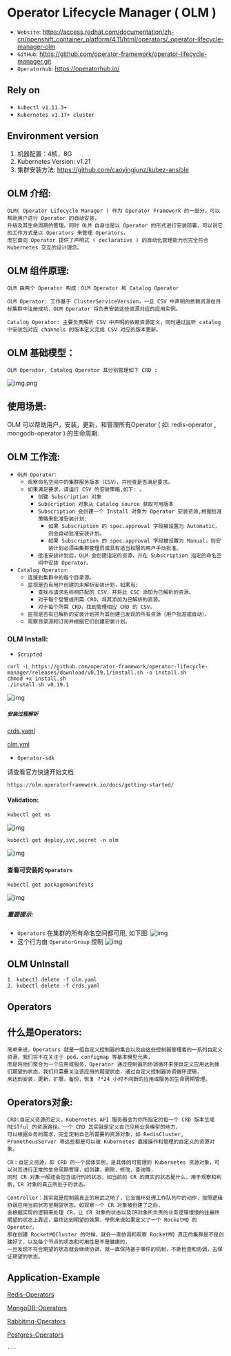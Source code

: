 # Operator Lifecycle Manager ( OLM ) 

- `Website`: https://access.redhat.com/documentation/zh-cn/openshift_container_platform/4.11/html/operators/_operator-lifecycle-manager-olm
- `GitHub`: https://github.com/operator-framework/operator-lifecycle-manager.git
- `Operatorhub`: https://operatorhub.io/

## Rely on
- `kubectl v1.11.3+`
- `Kubernetes v1.17+ cluster`

## Environment version
1. 机器配置：4核，8G
2. Kubernetes Version: v1.21
3. 集群安装方法: https://github.com/caoyingjunz/kubez-ansible
## OLM 介绍:
```text
OLM( Operator Lifecycle Manager ) 作为 Operator Framework 的一部分，可以帮助用户进行 Operator 的自动安装，
升级及其生命周期的管理。同时 OLM 自身也是以 Operator 的形式进行安装部署，可以说它的工作方式是以 Operators 来管理 Operators，
而它面向 Operator 提供了声明式 ( declarative ) 的自动化管理能力也完全符合 Kubernetes 交互的设计理念。
```

## OLM 组件原理:
```text
OLM 由两个 Operator 构成：OLM Operator 和 Catalog Operator

OLM Operator: 工作基于 ClusterServiceVersion，一旦 CSV 中声明的依赖资源在目标集群中注册成功，OLM Operator 将负责安装这些资源对应的应用实例。

Catalog Operator: 主要负责解析 CSV 中声明的依赖资源定义，同时通过监听 catalog 中安装包对应 channels 的版本定义完成 CSV 对应的版本更新。
```

## OLM 基础模型：
```text
OLM Operator, Catalog Operator 其分别管理如下 CRD :
```

![img.png](picture/1.jpg)

## 使用场景:
OLM 可以帮助用户，安装，更新，和管理所有Operator ( 如: redis-operator , mongodb-operator ) 的生命周期.


## OLM 工作流:
- `OLM Operator`:
   - `观察命名空间中的集群服务版本（CSV），并检查是否满足要求。`
   - `如果满足要求，请运行 CSV 的安装策略,如下: 。`
       - `创建 Subscription 对象`
       - `Subscription 对象从 Catalog source 获取可用版本`
       - `Subscription 会创建一个 Install 对象为 Operator 安装资源,根据批准策略来批准安装计划:`
            - `如果 Subscription 的 spec.approval 字段被设置为 Automatic，则会自动批准安装计划。`
            - `如果 Subscription 的 spec.approval 字段被设置为 Manual，则安装计划必须由集群管理员或具有适当权限的用户手动批准。`
       - `批准安装计划后，OLM 会创建指定的资源，并在 Subscription 指定的命名空间中安装 Operator。`
- `Catalog Operator`:
   - `连接到集群中的每个目录源。`
   - `监视是否有用户创建的未解析安装计划，如果有:`
        - `查找与请求名称相匹配的 CSV，并将此 CSC 添加为已解析的资源。`
        - `对于每个受管或所需 CRD，将其添加为已解析的资源。`
        - `对于每个所需 CRD，找到管理相应 CRD 的 CSV。`
   - `监视是否有已解析的安装计划并为其创建已发现的所有资源（用户批准或自动）。`
   - `观察目录源和订阅并根据它们创建安装计划。`

    

### OLM Install:
- `Scripted`
```shell
curl -L https://github.com/operator-framework/operator-lifecycle-manager/releases/download/v0.19.1/install.sh -o install.sh
chmod +x install.sh
./install.sh v0.19.1
```

![img](picture/install.png)

##### `安装过程解析`

[crds.yaml](yml/crds.yaml)

[olm.yml](yml/olm.yaml)

- `Operator-sdk`

请查看官方快速开始文档
```text
https://olm.operatorframework.io/docs/getting-started/
```

#### Validation:
```text
kubectl get ns
```
![img](picture/ns.png)
```text
kubectl get deploy,svc,secret -n olm
```
![img](picture/deploy.png)

#### 查看可安装的 `Operators`
```shell
kubectl get packagemanifests
```
![img](picture/packagemanifests.png)

##### 重要提示:
- `Operators` 在集群的所有命名空间都可用, 如下图:
    ![img](picture/allcsv.png)
- 这个行为由 `OperatorGroup` 控制
    ![img](picture/targetnamespace.png)

## OLM UnInstall
```shell
1. kubectl delete -f olm.yaml
2. kubectl delete -f crds.yaml
```

## Operators

## 什么是Operators:
```text
简单来说，Operators 就是一组自定义控制器的集合以及由这些控制器管理着的一系列自定义资源，我们将不在关注于 pod，configmap 等基本模型元素，
而是将他们聚合为一个应用或服务，Operator 通过控制器的协调循环来使自定义应用达到我们期望的状态，我们只需要关注该应用的期望状态，通过自定义控制器协调循环逻辑，
来达到安装，更新，扩展，备份，恢复 7*24 小时不间断的应用或服务的生命周期管理。
```
## Operators对象:
```
CRD:自定义资源的定义，Kubernetes API 服务器会为你所指定的每一个 CRD 版本生成 RESTful 的资源路径。一个 CRD 其实就是定义自己应用业务模型的地方，
可以根据业务的需求，完全定制自己所需要的资源对象，如 RedisCluster, PrometheusServer 等这些都是可以被 Kubernetes 直接操作和管理的自定义的资源对象。

CR：自定义资源，即 CRD 的一个具体实例，是具体的可管理的 Kubernetes 资源对象，可以对其进行正常的生命周期管理，如创建，删除，修改，查询等，
同时 CR 对象一般还会包含运行时的状态，如当前的 CR 的真实的状态是什么，用于观察和判断，CR 对象的真正所处于的状态。

Controller：其实就是控制器真正的用武之地了，它会循环处理工作队列中的动作，按照逻辑协调应用当前状态至期望状态。如观察一个 CR 对象被创建了之后，
会根据实现的逻辑来处理 CR，让 CR 对象的状态以及CR对象所负责的业务逻辑慢慢的往最终期望的状态上靠近，最终达到期望的效果，举例来说如果定义了一个 RocketMQ 的 Operator，
那在创建 RocketMQCluster 的时候，就会一直协调和观察 RocketMQ 真正的集群是不是创建好了，以及每个节点的状态和可用性是不是健康的，
一旦发现不符合期望的状态就会继续协调，就一直保持基于事件的机制，不断检查和协调，去保证期望的状态。
```

## Application-Example

[Redis-Operators](redis-operators/README.md)

[MongoDB-Operators](mongodb-operators/README.md)

[Rabbitmq-Operators](rabbitmq-operators/README.md)

[Postgres-Operators](postgres-Operators/README.md)

`...`

